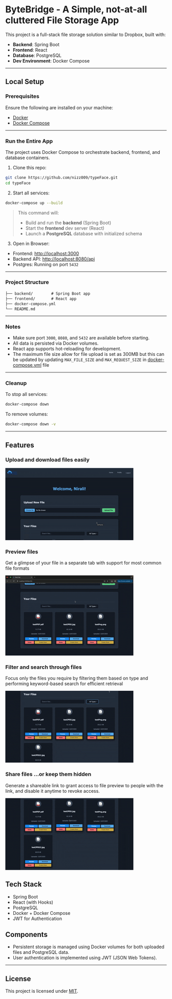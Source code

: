 # ByteBridge - A Simple, not-at-all cluttered File Storage App

This project is a full-stack file storage solution similar to Dropbox, built with:

- **Backend**: Spring Boot
- **Frontend**: React
- **Database**: PostgreSQL
- **Dev Environment**: Docker Compose

---

## Local Setup

### Prerequisites

Ensure the following are installed on your machine:

- [Docker](https://www.docker.com/)
- [Docker Compose](https://docs.docker.com/compose/)

---

### Run the Entire App

The project uses Docker Compose to orchestrate backend, frontend, and database containers.

1. Clone this repo:

```bash
git clone https://github.com/nizz009/typeFace.git
cd typeFace
```

2. Start all services:

```bash
docker-compose up --build
```

> This command will:
> - Build and run the **backend** (Spring Boot)
> - Start the **frontend** dev server (React)
> - Launch a **PostgreSQL** database with initialized schema 

3. Open in Browser:

- Frontend: [http://localhost:3000](http://localhost:3000)
- Backend API: [http://localhost:8080/api](http://localhost:8080/api)
- Postgres: Running on port `5432`

---

### Project Structure

```
├── backend/        # Spring Boot app
├── frontend/       # React app
├── docker-compose.yml
└── README.md
```

---

### Notes

- Make sure port `3000`, `8080`, and `5432` are available before starting.
- All data is persisted via Docker volumes.
- React app supports hot-reloading for development.
- The maximum file size allow for file upload is set as 300MB but this can be updated by updating `MAX_FILE_SIZE` and `MAX_REQUEST_SIZE` in [docker-compose.yml](docker-compose.yml) file

---

### Cleanup

To stop all services:

```bash
docker-compose down
```

To remove volumes:

```bash
docker-compose down -v
```

---

## Features

### Upload and download files easily
  
![File Upload And Download](./readme-resources/fileUploadDownload.gif)

### Preview files
Get a glimpse of your file in a separate tab with support for most common file formats

![File Preview](./readme-resources/filePreview.gif)

### Filter and search through files
Focus only the files you require by filtering them based on type and performing keyword-based search for efficient retrieval

![File Filter And Search](./readme-resources/fileFilterSearch.gif)

### Share files ...or keep them hidden
Generate a shareable link to grant access to file preview to people with the link, and disable it anytime to revoke access.

![File Share](./readme-resources/fileShare.gif)
  
## Tech Stack

- Spring Boot
- React (with Hooks)
- PostgreSQL
- Docker + Docker Compose
- JWT for Authentication

## Components

- Persistent storage is managed using Docker volumes for both uploaded files and PostgreSQL data.
- User authentication is implemented using JWT (JSON Web Tokens).

---

## License

This project is licensed under [MIT](LICENSE).